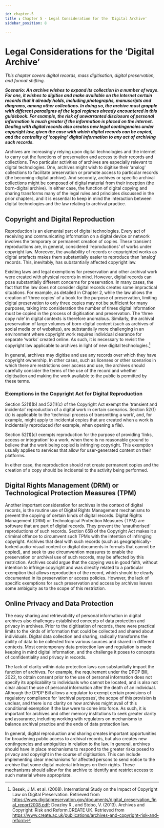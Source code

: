 ```yaml
---

id: chapter-5
title : Chapter 5 - Legal Consideration for the 'Digital Archive'
sidebar_position: 8

---
```

 


# Legal Considerations for the ‘Digital Archive’


*This chapter covers digital records, mass digitisation, digital preservation, and format shifting.*  

***Scenario: An archive wishes to expand its collection in a number of ways. For one, it wishes to digitise and make available on the Internet certain records that it already holds, including photographs, manuscripts and diagrams, among other collections. In doing so, the archive must grapple with different paradigms of the legal regimes already encountered in this guidebook. For example, the risk of unwarranted disclosure of personal information is much greater if the information is placed on the internet. Dealing with digital records also creates new legal contingencies under copyright law, given the ease with which digital records can be copied, and the centrality of ‘copying’ digital information to any act of archiving such records.***  

Archives are increasingly relying upon digital technologies and the internet to carry out the functions of preservation and access to their records and collections. Two particular activities of archives are especially relevant to digital technologies. One, archives might wish to digitise their ‘analog’ collections to facilitate preservation or promote access to particular records (the becoming-digital archive). And secondly, archives or specific archival collections might be composed of digital material from their inception (the born-digital archive). In either case, the function of digital copying and sharing transforms many of the legal rules and principles discussed in the prior chapters, and it is essential to keep in mind the interaction between digital technologies and the law relating to archival practice.  

 

## Copyright and Digital Reproduction

Reproduction is an elemental part of digital technologies. Every act of receiving and communicating information on a digital device or network involves the temporary or permanent creation of copies. These transient reproductions are, in general, considered ‘reproductions’ of works under copyright law. Moreover, the availability of records or copyrighted works as digital artefacts makes them substantially easier to reproduce than ‘analog’ records. This, inevitably, has substantially affected copyright law.  

Existing laws and legal exemptions for preservation and other archival work were created with physical records in mind. However, digital records can pose substantially different concerns for preservation. In many cases, the fact that the law does not consider digital records creates some impractical situations. For example, as detailed in Chapter 2, while the law allows the creation of ‘three copies’ of a book for the purpose of preservation, limiting digital preservation to only three copies may not be sufficient for many purposes, taking into consideration the number of times digital information must be copied in the process of digitisation and preservation. The ‘three copy rule’ in digital contexts is therefore anomalous. Similarly, the archival preservation of large volumes of born-digital content (such as archives of social media or of websites), are substantially more challenging in an environment where copyright work requires individual clearance for separate ‘works’ created online. As such, it is necessary to revisit the copyright law applicable to archives in light of new digital technologies.[^1]  


In general, archives may digitise and use any records over which they have copyright ownership. In other cases, such as licenses or other scenarios in which there are restrictions over access and use, the archives should carefully consider the terms of the use of the record and whether digitisation and making the work available to the public is permitted by these terms.  

 

### Exemptions in the Copyright Act for Digital Reproduction

Section 52(1)(b) and 52(1)(c) of the Copyright Act exempt the ‘transient and incidental’ reproduction of a digital work in certain scenarios. Section 52(1)(b) is applicable to the ‘technical process of transmitting a work’, and, for example, might apply to incidental copies that are created when a work is incidentally reproduced (for example, when opening a file).  
 

Section 52(1)(c) exempts reproduction for the purpose of providing ‘links, access or integration’ to a work, when there is no reasonable ground to believe that the work being copied is infringing copyright. This exemption usually applies to services that allow for user-generated content on their platforms.  

In either case, the reproduction should not create permanent copies and the creation of a copy should be incidental to the activity being performed.

 

## Digital Rights Management (DRM) or Technological Protection Measures (TPM)  

Another important consideration for archives in the context of digital records, is the routine use of Digital Rights Management mechanisms to prevent the copying of certain kinds of digital records. Digital Rights Management (DRM) or Technological Protection Measures (TPM) are software that are part of digital records. They prevent the ‘unauthorised’ reproductions of such records. Section 65B of the Copyright Act makes it a criminal offence to circumvent such TPMs with the intention of infringing copyright. Archives that deal with such records (such as geographically-locked audio-visual content or digital documents in formats that cannot be copied), and seek to use circumvention measures to enable the preservation or archival use of such records, may be affected by this restriction. Archives could argue that the copying was in good faith, without intention to infringe copyright and was directly related to a particular exemption that allows reproduction of the record, which should be clearly documented in its preservation or access policies. However, the lack of specific exemptions for such preservation and access by archives leaves some ambiguity as to the scope of this restriction.  
 
 
## Online Privacy and Data Protection

The easy sharing and retrievability of personal information in digital archives also challenges established concepts of data protection and privacy in archives. Prior to the digitisation of records, there were practical limits to the kinds of information that could be collected and shared about individuals. Digital data collection and sharing, radically transforms the ability of data to be collected from various sources and shared in different contexts. Most contemporary data protection law and regulation is made keeping in mind digital information, and the challenge it poses to concepts of confidentiality and privacy in records.  

The lack of clarity within data protection laws can substantially impact the function of archives. For example, the requirement under the DPDP Bill, 2022, to obtain consent prior to the use of personal information does not specify its applicability to individuals who cannot be located, and is also not clear about the use of personal information after the death of an individual. Although the DPDP Bill allows a regulator to exempt certain provisions of regulatory compliance for ‘archival purposes’, the scope of this provision is unclear, and there is no clarity on how archives might avail of this conditional exemption if the law were to come into force. As such, it is important for archives and other memory institutions to seek greater clarity and assurance, including working with regulators on mechanisms to balance archival practice and the ends of data protection law.  

In general, digital reproduction and sharing creates important opportunities for broadening public access to archival records, but also creates new contingencies and ambiguities in relation to the law. In general, archives should have in place mechanisms to respond to the greater risks posed to privacy and copyright in the course of digitisation. This can include implementing clear mechanisms for affected persons to send notice to the archive that some digital material infringes on their rights. These mechanisms should allow for the archive to identify and restrict access to such material where appropriate.  

[^1]: Besek, J.M. et al. (2008). International Study on the Impact of Copyright Law on Digital Preservation. Retrieved from https://www.digitalpreservation.gov/documents/digital_preservation_final_report2008.pdf;
Deazley R., and Stobo, V. (2013). Archives and Copyright: Risk and Reform.CREATE UK. Retrieved from https://www.create.ac.uk/publications/archives-and-copyright-risk-and-reform

